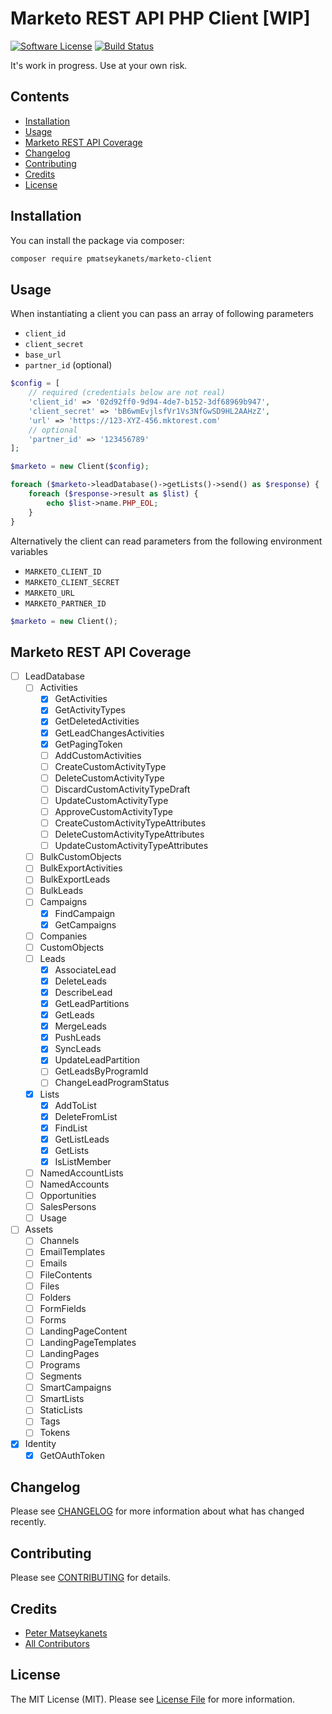 # Marketo REST API PHP Client [WIP]

[![Software License](https://img.shields.io/badge/license-MIT-brightgreen.svg?style=flat-square)](LICENSE.md)
[![Build Status](https://img.shields.io/travis/pmatseykanets/marketo-client-php/master.svg?style=flat-square)](https://travis-ci.org/pmatseykanets/marketo-client-php)

It's work in progress. Use at your own risk.

## Contents
- [Installation](#installation)
- [Usage](#usage)
- [Marketo REST API Coverage](#marketo-rest-api-coverage)
- [Changelog](#changelog)
- [Contributing](#contributing)
- [Credits](#credits)
- [License](#license)

## Installation

You can install the package via composer:

```bash
composer require pmatseykanets/marketo-client
```

## Usage

When instantiating a client you can pass an array of following parameters

- `client_id`
- `client_secret`
- `base_url`
- `partner_id` (optional)

```php
$config = [
    // required (credentials below are not real)
    'client_id' => '02d92ff0-9d94-4de7-b152-3df68969b947',
    'client_secret' => 'bB6wmEvjlsfVr1Vs3NfGwSD9HL2AAHzZ',
    'url' => 'https://123-XYZ-456.mktorest.com'
    // optional
    'partner_id' => '123456789'
];

$marketo = new Client($config);

foreach ($marketo->leadDatabase()->getLists()->send() as $response) {
    foreach ($response->result as $list) {
        echo $list->name.PHP_EOL;
    }
}
```

Alternatively the client can read parameters from the following environment variables

- `MARKETO_CLIENT_ID` 
- `MARKETO_CLIENT_SECRET`
- `MARKETO_URL`
- `MARKETO_PARTNER_ID`

```php
$marketo = new Client();
```

## Marketo REST API Coverage

- [ ] LeadDatabase
  - [ ] Activities
    - [x] GetActivities
    - [x] GetActivityTypes
    - [x] GetDeletedActivities
    - [x] GetLeadChangesActivities
    - [x] GetPagingToken
    - [ ] AddCustomActivities
    - [ ] CreateCustomActivityType
    - [ ] DeleteCustomActivityType
    - [ ] DiscardCustomActivityTypeDraft
    - [ ] UpdateCustomActivityType
    - [ ] ApproveCustomActivityType
    - [ ] CreateCustomActivityTypeAttributes
    - [ ] DeleteCustomActivityTypeAttributes
    - [ ] UpdateCustomActivityTypeAttributes
  - [ ] BulkCustomObjects
  - [ ] BulkExportActivities
  - [ ] BulkExportLeads
  - [ ] BulkLeads
  - [ ] Campaigns
    - [x] FindCampaign
    - [x] GetCampaigns
  - [ ] Companies
  - [ ] CustomObjects
  - [ ] Leads
    - [x] AssociateLead
    - [x] DeleteLeads
    - [x] DescribeLead
    - [x] GetLeadPartitions
    - [x] GetLeads
    - [x] MergeLeads
    - [x] PushLeads
    - [x] SyncLeads
    - [x] UpdateLeadPartition
    - [ ] GetLeadsByProgramId
    - [ ] ChangeLeadProgramStatus
  - [x] Lists
    - [x] AddToList
    - [x] DeleteFromList
    - [x] FindList
    - [x] GetListLeads
    - [x] GetLists
    - [x] IsListMember
  - [ ] NamedAccountLists
  - [ ] NamedAccounts
  - [ ] Opportunities
  - [ ] SalesPersons
  - [ ] Usage
- [ ] Assets
  - [ ] Channels
  - [ ] EmailTemplates
  - [ ] Emails
  - [ ] FileContents
  - [ ] Files
  - [ ] Folders
  - [ ] FormFields
  - [ ] Forms
  - [ ] LandingPageContent
  - [ ] LandingPageTemplates
  - [ ] LandingPages
  - [ ] Programs
  - [ ] Segments
  - [ ] SmartCampaigns
  - [ ] SmartLists
  - [ ] StaticLists
  - [ ] Tags
  - [ ] Tokens
- [x] Identity
  - [x] GetOAuthToken
    
## Changelog

Please see [CHANGELOG](CHANGELOG.md) for more information about what has changed recently.

## Contributing

Please see [CONTRIBUTING](CONTRIBUTING.md) for details.

## Credits

- [Peter Matseykanets](https://github.com/pmatseykanets)
- [All Contributors](../../contributors)

## License

The MIT License (MIT). Please see [License File](LICENSE.md) for more information.
